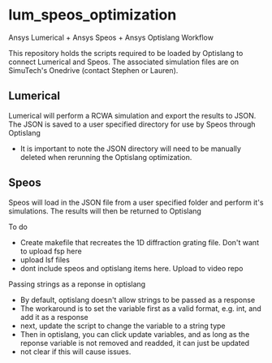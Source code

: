 # lum_speos_optimization
Ansys Lumerical + Ansys Speos + Ansys Optislang Workflow

This repository holds the scripts required to be loaded by Optislang to connect Lumerical and Speos.
The associated simulation files are on SimuTech's Onedrive (contact Stephen or Lauren).

## Lumerical
Lumerical will perform a RCWA simulation and export the results to JSON.
The JSON is saved to a user specified directory for use by Speos through Optislang
- It is important to note the JSON directory will need to be manually deleted when rerunning the Optislang optimization.
## Speos
Speos will load in the JSON file from a user specified folder and perform it's simulations. The results will then be returned to Optislang




To do 
 - Create makefile that recreates the 1D diffraction grating file. Don't want to upload fsp here
 - upload lsf files
 - dont include speos and optislang items here. Upload to video repo

Passing strings as a reponse in optislang
- By default, optislang doesn't allow strings to be passed as a response
- The workaround is to set the variable first as a valid format, e.g. int, and add it as a response
- next, update the script to change the variable to a string type
- Then in optislang, you can click update variables, and as long as the reponse variable is not removed and readded, it can just be updated
- not clear if this will cause issues.